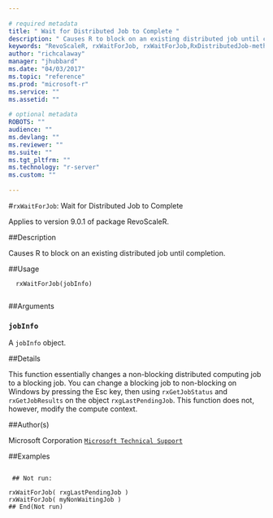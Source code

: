 ```yaml
--- 
 
# required metadata 
title: " Wait for Distributed Job to Complete " 
description: " Causes R to block on an existing distributed job until completion. " 
keywords: "RevoScaleR, rxWaitForJob, rxWaitForJob,RxDistributedJob-method, rxWaitForJob,RxDistributedSqlServerJob-method, rxWaitForJob,RxDistributedTeradataJob-method, rxWaitForJob,RxDistributedHadoopMRJob-method, rxWaitForJob,ANY-method, IO" 
author: "richcalaway" 
manager: "jhubbard" 
ms.date: "04/03/2017" 
ms.topic: "reference" 
ms.prod: "microsoft-r" 
ms.service: "" 
ms.assetid: "" 
 
# optional metadata 
ROBOTS: "" 
audience: "" 
ms.devlang: "" 
ms.reviewer: "" 
ms.suite: "" 
ms.tgt_pltfrm: "" 
ms.technology: "r-server" 
ms.custom: "" 
 
--- 
```

 
 
 
 
 
 
 
 #`rxWaitForJob`:  Wait for Distributed Job to Complete 

 Applies to version 9.0.1 of package RevoScaleR.
 
 ##Description
 
Causes R to block on an existing distributed job until completion.
 
 
 
 ##Usage

```   
  rxWaitForJob(jobInfo)
 
```
 
 
 ##Arguments

   
  
 ### `jobInfo`
 A `jobInfo` object. 
  
 
 
 
 ##Details
 
This function essentially changes a non-blocking distributed computing job to 
a blocking job. You can change a blocking job to non-blocking on Windows by
pressing the Esc key, then using `rxGetJobStatus` and `rxGetJobResults`
on the object `rxgLastPendingJob`. This function does not, however, modify
the compute context.
 
 
 ##Author(s)
 
Microsoft Corporation [`Microsoft Technical Support`](https://go.microsoft.com/fwlink/?LinkID=698556&clcid=0x409)

 
 
 ##Examples

 ```
   
  ## Not run:
 
rxWaitForJob( rxgLastPendingJob )
rxWaitForJob( myNonWaitingJob )
 ## End(Not run) 
  
 
```
 
 
